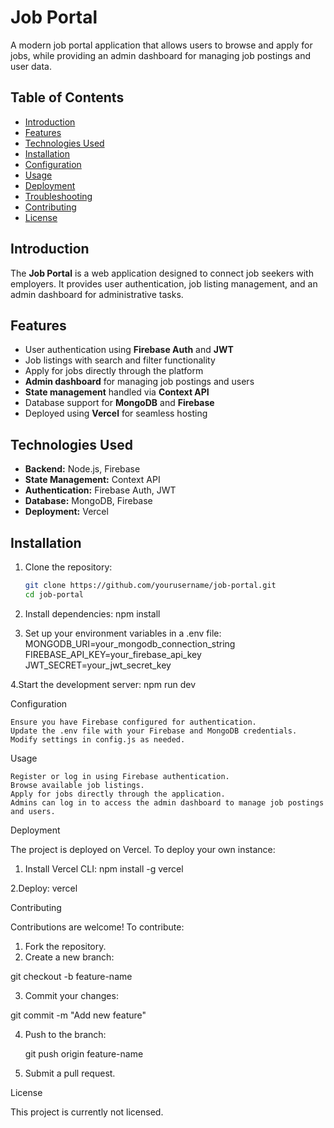 # Job Portal

A modern job portal application that allows users to browse and apply for jobs, while providing an admin dashboard for managing job postings and user data.

## Table of Contents

- [Introduction](#introduction)
- [Features](#features)
- [Technologies Used](#technologies-used)
- [Installation](#installation)
- [Configuration](#configuration)
- [Usage](#usage)
- [Deployment](#deployment)
- [Troubleshooting](#troubleshooting)
- [Contributing](#contributing)
- [License](#license)

## Introduction

The **Job Portal** is a web application designed to connect job seekers with employers. It provides user authentication, job listing management, and an admin dashboard for administrative tasks.

## Features

- User authentication using **Firebase Auth** and **JWT**
- Job listings with search and filter functionality
- Apply for jobs directly through the platform
- **Admin dashboard** for managing job postings and users
- **State management** handled via **Context API**
- Database support for **MongoDB** and **Firebase**
- Deployed using **Vercel** for seamless hosting

## Technologies Used

- **Backend:** Node.js, Firebase
- **State Management:** Context API
- **Authentication:** Firebase Auth, JWT
- **Database:** MongoDB, Firebase
- **Deployment:** Vercel

## Installation

1. Clone the repository:
   ```sh
   git clone https://github.com/yourusername/job-portal.git
   cd job-portal

2. Install dependencies:
   npm install

3. Set up your environment variables in a .env file:
   MONGODB_URI=your_mongodb_connection_string
   FIREBASE_API_KEY=your_firebase_api_key
   JWT_SECRET=your_jwt_secret_key

4.Start the development server:
  npm run dev

Configuration

    Ensure you have Firebase configured for authentication.
    Update the .env file with your Firebase and MongoDB credentials.
    Modify settings in config.js as needed.

Usage

    Register or log in using Firebase authentication.
    Browse available job listings.
    Apply for jobs directly through the application.
    Admins can log in to access the admin dashboard to manage job postings and users.

Deployment

The project is deployed on Vercel. To deploy your own instance:

   1. Install Vercel CLI:
      npm install -g vercel

   2.Deploy:
    vercel

    
Contributing

Contributions are welcome! To contribute:

1. Fork the repository.
2. Create a new branch:

  git checkout -b feature-name

3. Commit your changes:

  git commit -m "Add new feature"

4. Push to the branch:

    git push origin feature-name

5. Submit a pull request.

License

This project is currently not licensed.


